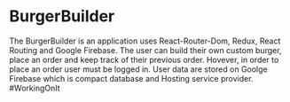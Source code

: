 # BurgerBuilder
The BurgerBuilder is an application uses React-Router-Dom, Redux, React Routing and Google Firebase. The user can build their own custom burger, place an order and keep track of their previous order. Hovever, in order to place an order user must be logged in. User data are stored on Goolge Firebase which is compact database and Hosting service provider.
#WorkingOnIt
